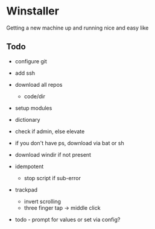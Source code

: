# Winstaller

Getting a new machine up and running nice and easy like

## Todo

* configure git
* add ssh
* download all repos
  * code/dir
* setup modules
* dictionary
* check if admin, else elevate
* if you don't have ps, download via bat or sh
* download windir if not present

* idempotent
  * stop script if sub-error

* trackpad
  * invert scrolling
  * three finger tap -> middle click

* todo - prompt for values or set via config?
